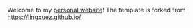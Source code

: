 Welcome to my [personal website](https://suke18.github.io/)!
The template is forked from https://lingxuez.github.io/

